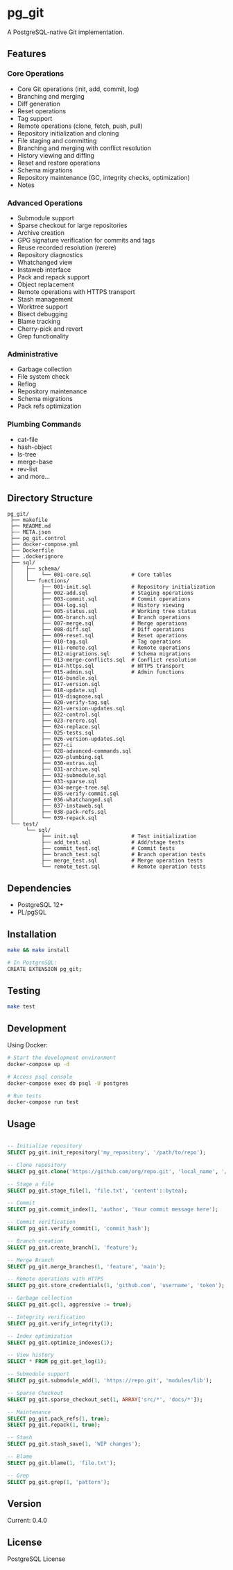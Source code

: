 # pg_git

A PostgreSQL-native Git implementation.

## Features

### Core Operations
- Core Git operations (init, add, commit, log)
- Branching and merging
- Diff generation
- Reset operations
- Tag support
- Remote operations (clone, fetch, push, pull)
- Repository initialization and cloning
- File staging and committing
- Branching and merging with conflict resolution
- History viewing and diffing
- Reset and restore operations
- Schema migrations
- Repository maintenance (GC, integrity checks, optimization)
- Notes

### Advanced Operations
- Submodule support
- Sparse checkout for large repositories
- Archive creation
- GPG signature verification for commits and tags
- Reuse recorded resolution (rerere)
- Repository diagnostics
- Whatchanged view
- Instaweb interface
- Pack and repack support
- Object replacement
- Remote operations with HTTPS transport
- Stash management
- Worktree support
- Bisect debugging
- Blame tracking
- Cherry-pick and revert
- Grep functionality

### Administrative
- Garbage collection
- File system check
- Reflog
- Repository maintenance
- Schema migrations
- Pack refs optimization

### Plumbing Commands
- cat-file
- hash-object
- ls-tree
- merge-base
- rev-list
- and more...

## Directory Structure
```
pg_git/
 ├── makefile
 ├── README.md
 ├── META.json
 ├── pg_git.control
 ├── docker-compose.yml
 ├── Dockerfile
 ├── .dockerignore
 ├── sql/
 │    ├── schema/
 │    │    └── 001-core.sql             # Core tables
 │    └── functions/
 │         ├── 001-init.sql             # Repository initialization
 │         ├── 002-add.sql              # Staging operations
 │         ├── 003-commit.sql           # Commit operations
 │         ├── 004-log.sql              # History viewing
 │         ├── 005-status.sql           # Working tree status
 │         ├── 006-branch.sql           # Branch operations
 │         ├── 007-merge.sql            # Merge operations
 │         ├── 008-diff.sql             # Diff operations
 │         ├── 009-reset.sql            # Reset operations
 │         ├── 010-tag.sql              # Tag operations
 │         ├── 011-remote.sql           # Remote operations
 │         ├── 012-migrations.sql       # Schema migrations
 │         ├── 013-merge-conflicts.sql  # Conflict resolution
 │         ├── 014-https.sql            # HTTPS transport
 │         ├── 015-admin.sql            # Admin functions
 │         ├── 016-bundle.sql
 │         ├── 017-version.sql
 │         ├── 018-update.sql
 │         ├── 019-diagnose.sql
 │         ├── 020-verify-tag.sql
 │         ├── 021-version-updates.sql
 │         ├── 022-control.sql
 │         ├── 023-rerere.sql
 │         ├── 024-replace.sql
 │         ├── 025-tests.sql
 │         ├── 026-version-updates.sql
 │         ├── 027-ci
 │         ├── 028-advanced-commands.sql
 │         ├── 029-plumbing.sql
 │         ├── 030-extras.sql
 │         ├── 031-archive.sql
 │         ├── 032-submodule.sql
 │         ├── 033-sparse.sql
 │         ├── 034-merge-tree.sql
 │         ├── 035-verify-commit.sql
 │         ├── 036-whatchanged.sql
 │         ├── 037-instaweb.sql
 │         ├── 038-pack-refs.sql
 │         └── 039-repack.sql
 └── test/
      └── sql/
           ├── init.sql                 # Test initialization
           ├── add_test.sql             # Add/stage tests
           ├── commit_test.sql          # Commit tests
           ├── branch_test.sql          # Branch operation tests
           ├── merge_test.sql           # Merge operation tests
           └── remote_test.sql          # Remote operation tests
 ``` 

## Dependencies
- PostgreSQL 12+
- PL/pgSQL

## Installation
```bash
make && make install

# In PostgreSQL:
CREATE EXTENSION pg_git;
```

## Testing

```bash
make test
```

## Development
Using Docker:
```bash
# Start the development environment
docker-compose up -d

# Access psql console
docker-compose exec db psql -U postgres

# Run tests
docker-compose run test

```

## Usage

```sql

-- Initialize repository
SELECT pg_git.init_repository('my_repository', '/path/to/repo');

-- Clone repository
SELECT pg_git.clone('https://github.com/org/repo.git', 'local_name', '/path');

-- Stage a file
SELECT pg_git.stage_file(1, 'file.txt', 'content'::bytea);

-- Commit
SELECT pg_git.commit_index(1, 'author', 'Your commit message here');

-- Commit verification
SELECT pg_git.verify_commit(1, 'commit_hash');

-- Branch creation
SELECT pg_git.create_branch(1, 'feature');

-- Merge Branch
SELECT pg_git.merge_branches(1, 'feature', 'main');

-- Remote operations with HTTPS
SELECT pg_git.store_credentials(1, 'github.com', 'username', 'token');

-- Garbage collection
SELECT pg_git.gc(1, aggressive := true);

-- Integrity verification
SELECT pg_git.verify_integrity(1);

-- Index optimization
SELECT pg_git.optimize_indexes(1);

-- View history
SELECT * FROM pg_git.get_log(1);

-- Submodule support
SELECT pg_git.submodule_add(1, 'https://repo.git', 'modules/lib');

-- Sparse Checkout
SELECT pg_git.sparse_checkout_set(1, ARRAY['src/*', 'docs/*']);

-- Maintenance
SELECT pg_git.pack_refs(1, true);
SELECT pg_git.repack(1, true);

-- Stash
SELECT pg_git.stash_save(1, 'WIP changes');

-- Blame
SELECT pg_git.blame(1, 'file.txt');

-- Grep
SELECT pg_git.grep(1, 'pattern');
```

## Version
Current: 0.4.0

## License
PostgreSQL License